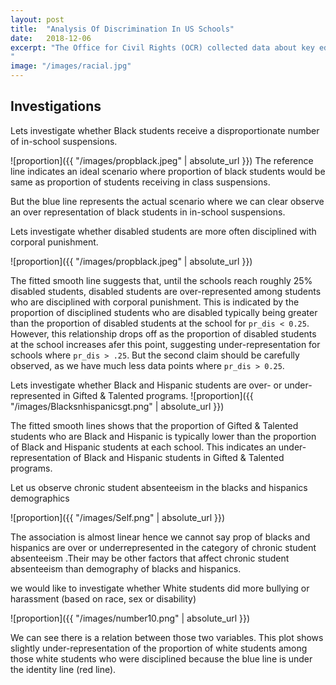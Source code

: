 ```yaml
---
layout: post
title:  "Analysis Of Discrimination In US Schools"
date:   2018-12-06
excerpt: "The Office for Civil Rights (OCR) collected data about key education and civil rights issues for the 2013-14 school year from virtually every public school in the country through the Civil Rights Data Collection (CRDC).We examine this dataset and analyze potential discrimination in schools based on race and ethnicity.
"
image: "/images/racial.jpg"
---
```


## Investigations
Lets investigate  whether Black students receive a disproportionate number of in-school suspensions.

![proportion]({{ "/images/propblack.jpeg" | absolute_url }})
The reference line indicates an ideal scenario where proportion of black students would be same as proportion of students receiving in class suspensions.

But the blue line represents the actual scenario where we can clear observe an over representation of black students in in-school suspensions.


Lets investigate whether disabled students are more often disciplined with corporal punishment.



![proportion]({{ "/images/propblack.jpeg" | absolute_url }})

The fitted smooth line suggests that, until the schools reach roughly 25% disabled students, disabled students are over-represented among students who are disciplined with corporal punishment. This is indicated by the proportion of disciplined students who are disabled typically being greater than the proportion of disabled students at the school for `pr_dis < 0.25`. However, this relationship drops off as the proportion of disabled students at the school increases afer this point, suggesting under-representation for schools where `pr_dis > .25`. But the second claim should be carefully observed, as we have much less data points where `pr_dis > 0.25`.


Lets investigate whether Black and Hispanic students are over- or under-represented in Gifted \& Talented programs.
![proportion]({{ "/images/Blacksnhispanicsgt.png" | absolute_url }})





The fitted smooth lines shows that the proportion of Gifted \& Talented students who are Black and Hispanic is typically lower than the proportion of Black and Hispanic students at each school. This indicates an under-representation of Black and Hispanic students in Gifted \& Talented programs.


 Let us observe chronic student absenteeism in the blacks and hispanics demographics

 ![proportion]({{ "/images/Self.png" | absolute_url }})

 The association  is almost linear hence we cannot say prop of blacks and hispanics are over or underrepresented in the category of chronic student absenteeism .Their may be other factors that affect chronic student absenteeism than demography of blacks and hispanics.

 we would like to investigate whether White students did more bullying or harassment (based on race, sex or disability)


 ![proportion]({{ "/images/number10.png" | absolute_url }})

 We can see there is a relation between those two variables. This plot shows slightly under-representation of the proportion of white students among those white students who were disciplined because the blue line is under the identity line (red line).
